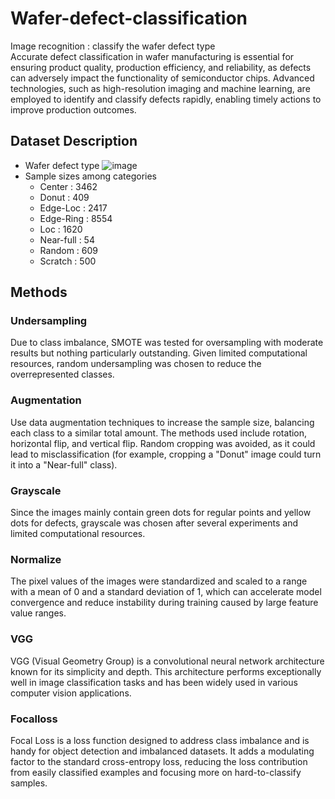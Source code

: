 # Wafer-defect-classification
Image recognition : classify the wafer defect type  
Accurate defect classification in wafer manufacturing is essential for ensuring product quality, production efficiency, and reliability, as defects can adversely impact the functionality of semiconductor chips. Advanced technologies, such as high-resolution imaging and machine learning, are employed to identify and classify defects rapidly, enabling timely actions to improve production outcomes.

## Dataset Description
- Wafer defect type
  ![image](https://github.com/user-attachments/assets/99d937de-755d-4754-9eee-782d4ce4fa0a)
- Sample sizes among categories
  - Center : 3462
  - Donut : 409
  - Edge-Loc : 2417
  - Edge-Ring : 8554
  - Loc : 1620
  - Near-full : 54
  - Random : 609
  - Scratch : 500

## Methods
### Undersampling
Due to class imbalance, SMOTE was tested for oversampling with moderate results but nothing particularly outstanding. Given limited computational resources, random undersampling was chosen to reduce the overrepresented classes.
### Augmentation
Use data augmentation techniques to increase the sample size, balancing each class to a similar total amount. The methods used include rotation, horizontal flip, and vertical flip. Random cropping was avoided, as it could lead to misclassification (for example, cropping a "Donut" image could turn it into a "Near-full" class).
### Grayscale
Since the images mainly contain green dots for regular points and yellow dots for defects, grayscale was chosen after several experiments and limited computational resources.
### Normalize
The pixel values of the images were standardized and scaled to a range with a mean of 0 and a standard deviation of 1, which can accelerate model convergence and reduce instability during training caused by large feature value ranges.
### VGG
VGG (Visual Geometry Group) is a convolutional neural network architecture known for its simplicity and depth. This architecture performs exceptionally well in image classification tasks and has been widely used in various computer vision applications.
### Focalloss
Focal Loss is a loss function designed to address class imbalance and is handy for object detection and imbalanced datasets. It adds a modulating factor to the standard cross-entropy loss, reducing the loss contribution from easily classified examples and focusing more on hard-to-classify samples.
